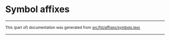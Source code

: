 
# Symbol affixes

* * *

<small>This (part of) documentation was generated from [src/fst/affixes/symbols.lexc](https://github.com/giellalt/lang-ndl/blob/main/src/fst/affixes/symbols.lexc)</small>

---

